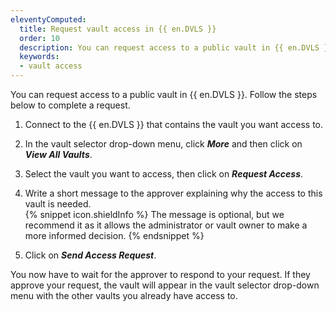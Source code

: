 ```yaml
---
eleventyComputed:
  title: Request vault access in {{ en.DVLS }}
  order: 10
  description: You can request access to a public vault in {{ en.DVLS }}.
  keywords:
  - vault access
---
```

You can request access to a public vault in {{ en.DVLS }}. Follow the steps below to complete a request.

1. Connect to the {{ en.DVLS }} that contains the vault you want access to.
1. In the vault selector drop-down menu, click ***More*** and then click on ***View All Vaults***.  

1. Select the vault you want to access, then click on ***Request Access***.  

1. Write a short message to the approver explaining why the access to this vault is needed.  
{% snippet icon.shieldInfo %}
The message is optional, but we recommend it as it allows the administrator or vault owner to make a more informed decision.
{% endsnippet %}

1. Click on ***Send Access Request***.

You now have to wait for the approver to respond to your request. If they approve your request, the vault will appear in the vault selector drop-down menu with the other vaults you already have access to.
